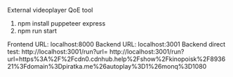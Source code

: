 External videoplayer QoE tool

1. npm install puppeteer express
2. npm run start

Frontend URL: localhost:8000
Backend URL: localhost:3001
Backend direct test: http://localhost:3001/run?url=<encoded player url>
http://localhost:3001/run?url=https%3A%2F%2Fcdn0.cdnhub.help%2Fshow%2Fkinopoisk%2F893621%3Fdomain%3Dpiratka.me%26autoplay%3D1%26monq%3D1080